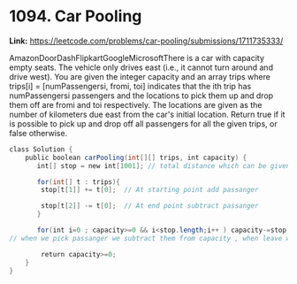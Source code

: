 # 1094. Car Pooling

**Link:** https://leetcode.com/problems/car-pooling/submissions/1711735333/

AmazonDoorDashFlipkartGoogleMicrosoftThere is a car with capacity empty seats. The vehicle only drives east (i.e., it cannot turn around and drive west). You are given the integer capacity and an array trips where trips[i] = [numPassengersi, fromi, toi] indicates that the ith trip has numPassengersi passengers and the locations to pick them up and drop them off are fromi and toi respectively. The locations are given as the number of kilometers due east from the car's initial location. Return true if it is possible to pick up and drop off all passengers for all the given trips, or false otherwise.

```java
class Solution {
    public boolean carPooling(int[][] trips, int capacity) {
       int[] stop = new int[1001]; // total distance which can be given 1 to 1000

       for(int[] t : trips){
        stop[t[1]] += t[0];  // At starting point add passanger

        stop[t[2]] -= t[0];  // At end point subtract passanger
       } 

       for(int i=0 ; capacity>=0 && i<stop.length;i++ ) capacity-=stop[i];
// when we pick passanger we subtract them from capacity , when leave we add to capacity

        return capacity>=0;
    }
}
```
